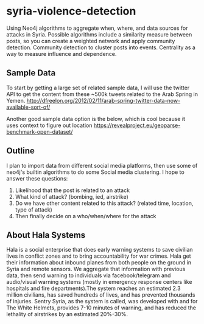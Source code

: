 # syria-violence-detection

Using Neo4j algorithms to aggregate when, where, and data sources for attacks in Syria. Possible algorithms include a similarity measure between posts, so you can create a weighted network and apply community detection. Community detection to cluster posts into events. Centrality as a way to measure influence and dependence.

## Sample Data
To start by getting a large set of related sample data, I will use the twitter API to get the content from these ~500k tweets related to the Arab Spring in Yemen. 
http://dfreelon.org/2012/02/11/arab-spring-twitter-data-now-available-sort-of/

Another good sample data option is the below, which is cool because it uses context to figure out location
https://revealproject.eu/geoparse-benchmark-open-dataset/

## Outline

I plan to import data from different social media platforms, then use some of neo4j's builtin algorithms to do some Social media clustering. I hope to answer these questions:

1. Likelihood that the post is related to an attack
2. What kind of attack? (bombing, ied, airstrike)
3. Do we have other content related to this attack? (related time, location, type of attack)
4. Then finally decide on a who/when/where for the attack

## About Hala Systems

Hala is a social enterprise that does early warning systems to save civilian lives in conflict zones and to bring accountability for war crimes. Hala get their information about inbound planes from both people on the ground in Syria and remote sensors. We aggregate that information with previous data, then send warning to individuals via facebook/telegram and audio/visual warning systems (mostly in emergency response centers like hospitals and fire departments).The system reaches an estimated 2.3 million civilians, has saved hundreds of lives, and has prevented thousands of injuries. Sentry Syria, as the system is called, was developed with and for The White Helmets, provides 7-10 minutes of warning, and has reduced the lethality of airstrikes by an estimated 20%-30%.
